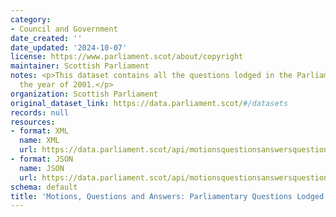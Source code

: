 ```yaml
---
category:
- Council and Government
date_created: ''
date_updated: '2024-10-07'
license: https://www.parliament.scot/about/copyright
maintainer: Scottish Parliament
notes: <p>This dataset contains all the questions lodged in the Parliament during
  the year of 2001.</p>
organization: Scottish Parliament
original_dataset_link: https://data.parliament.scot/#/datasets
records: null
resources:
- format: XML
  name: XML
  url: https://data.parliament.scot/api/motionsquestionsanswersquestions?year=2001
- format: JSON
  name: JSON
  url: https://data.parliament.scot/api/motionsquestionsanswersquestions?year=2001
schema: default
title: 'Motions, Questions and Answers: Parliamentary Questions Lodged (2001)'
---
```


